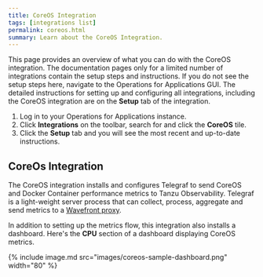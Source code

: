 ```yaml
---
title: CoreOS Integration
tags: [integrations list]
permalink: coreos.html
summary: Learn about the CoreOS Integration.
---
```


This page provides an overview of what you can do with the CoreOS integration. The documentation pages only for a limited number of integrations contain the setup steps and instructions. If you do not see the setup steps here, navigate to the Operations for Applications GUI. The detailed instructions for setting up and configuring all integrations, including the CoreOS integration are on the **Setup** tab of the integration.

1. Log in to your Operations for Applications instance. 
2. Click **Integrations** on the toolbar, search for and click the **CoreOS** tile. 
3. Click the **Setup** tab and you will see the most recent and up-to-date instructions.

## CoreOs Integration

The CoreOS integration installs and configures Telegraf to send CoreOS and Docker Container performance metrics to Tanzu Observability. Telegraf is a light-weight server process that can collect, process, aggregate and send metrics to a [Wavefront proxy](https://docs.wavefront.com/proxies.html).

In addition to setting up the metrics flow, this integration also installs a dashboard. Here's the **CPU** section of a dashboard displaying CoreOS metrics.

{% include image.md src="images/coreos-sample-dashboard.png" width="80" %}




